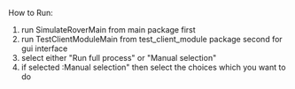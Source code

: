 How to Run:

1. run SimulateRoverMain from main package first
2. run TestClientModuleMain from test_client_module package second for gui interface
3. select either "Run full process" or "Manual selection" 
4. if selected :Manual selection" then select the choices which you want to do

